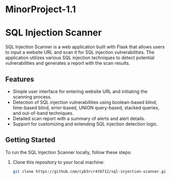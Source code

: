 # MinorProject-1.1
# SQL Injection Scanner

SQL Injection Scanner is a web application built with Flask that allows users to input a website URL and scan it for SQL injection vulnerabilities. The application utilizes various SQL injection techniques to detect potential vulnerabilities and generates a report with the scan results.

## Features

- Simple user interface for entering website URL and initiating the scanning process.
- Detection of SQL injection vulnerabilities using boolean-based blind, time-based blind, error-based, UNION query-based, stacked queries, and out-of-band techniques.
- Detailed scan report with a summary of alerts and alert details.
- Support for customizing and extending SQL injection detection logic.

## Getting Started

To run the SQL Injection Scanner locally, follow these steps:

1. Clone this repository to your local machine:

   ```bash
   git clone https://github.com/cyb3rcr4t0712/sql-injection-scanner.git
